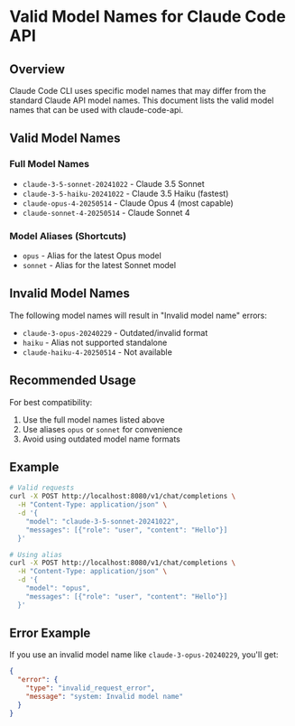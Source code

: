 # Valid Model Names for Claude Code API

## Overview

Claude Code CLI uses specific model names that may differ from the standard Claude API model names. This document lists the valid model names that can be used with claude-code-api.

## Valid Model Names

### Full Model Names
- `claude-3-5-sonnet-20241022` - Claude 3.5 Sonnet
- `claude-3-5-haiku-20241022` - Claude 3.5 Haiku (fastest)
- `claude-opus-4-20250514` - Claude Opus 4 (most capable)
- `claude-sonnet-4-20250514` - Claude Sonnet 4

### Model Aliases (Shortcuts)
- `opus` - Alias for the latest Opus model
- `sonnet` - Alias for the latest Sonnet model

## Invalid Model Names

The following model names will result in "Invalid model name" errors:
- `claude-3-opus-20240229` - Outdated/invalid format
- `haiku` - Alias not supported standalone
- `claude-haiku-4-20250514` - Not available

## Recommended Usage

For best compatibility:
1. Use the full model names listed above
2. Use aliases `opus` or `sonnet` for convenience
3. Avoid using outdated model name formats

## Example

```bash
# Valid requests
curl -X POST http://localhost:8080/v1/chat/completions \
  -H "Content-Type: application/json" \
  -d '{
    "model": "claude-3-5-sonnet-20241022",
    "messages": [{"role": "user", "content": "Hello"}]
  }'

# Using alias
curl -X POST http://localhost:8080/v1/chat/completions \
  -H "Content-Type: application/json" \
  -d '{
    "model": "opus",
    "messages": [{"role": "user", "content": "Hello"}]
  }'
```

## Error Example

If you use an invalid model name like `claude-3-opus-20240229`, you'll get:
```json
{
  "error": {
    "type": "invalid_request_error",
    "message": "system: Invalid model name"
  }
}
```